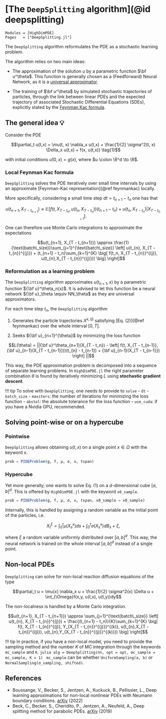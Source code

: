 # [The `DeepSplitting` algorithm](@id deepsplitting)

```@autodocs
Modules = [HighDimPDE]
Pages   = ["DeepSplitting.jl"]
```

The `DeepSplitting` algorithm reformulates the PDE as a stochastic learning problem.

The algorithm relies on two main ideas:

- The approximation of the solution $u$ by a parametric function $\bf u^\theta$. This function is generally chosen as a (Feedforward) Neural Network, as it is a [universal approximator](https://en.wikipedia.org/wiki/Universal_approximation_theorem).

- The training of $\bf u^\theta$ by simulated stochastic trajectories of particles, through the link between linear PDEs and the expected trajectory of associated Stochastic Differential Equations (SDEs), explicitly stated by the [Feynman Kac formula](https://en.wikipedia.org/wiki/Feynman–Kac_formula).

## The general idea 💡
Consider the PDE
```math
\partial_t u(t,x) = \mu(t, x) \nabla_x u(t,x) + \frac{1}{2} \sigma^2(t, x) \Delta_x u(t,x) + f(x, u(t,x)) \tag{1}
```
with initial conditions $u(0, x) = g(x)$, where $u \colon \R^d \to \R$. 

### Local Feynman Kac formula
`DeepSplitting` solves the PDE iteratively over small time intervals by using an approximate [Feynman-Kac representation](@ref feynmankac) locally.

More specifically, considering a small time step $dt = t_{n+1} - t_n$ one has that
```math
u(t_{n+1}, X_{T - t_{n+1}}) \approx \mathbb{E} \left[ f(t, X_{T - t_{n}}, u(t_{n},X_{T - t_{n}}))(t_{n+1} - t_n) + u(t_{n}, X_{T - t_{n}}) | X_{T - t_{n+1}}\right] \tag{3}.
```
One can therefore use Monte Carlo integrations to approximate the expectations
```math
u(t_{n+1}, X_{T - t_{n+1}}) \approx \frac{1}{\text{batch\_size}}\sum_{j=1}^{\text{batch\_size}} \left[ u(t_{n}, X_{T - t_{n}}^{(j)}) + (t_{n+1} - t_n)\sum_{k=1}^{K} \big[ f(t_n, X_{T - t_{n}}^{(j)}, u(t_{n},X_{T - t_{n}}^{(j)})) \big] \right]
```


### Reformulation as a learning problem
The `DeepSplitting` algorithm approximates $u(t_{n+1}, x)$ by a parametric function ${\bf u}^\theta_n(x)$. It is advised to let this function be a neural network ${\bf u}_\theta \equiv NN_\theta$ as they are universal approximators.

For each time step $t_n$, the `DeepSplitting` algorithm 

1. Generates the particle trajectories $X^{x, (j)}$ satisfying [Eq. (2)](@ref feynmankac) over the whole interval $[0,T]$.

2. Seeks ${\bf u}_{n+1}^{\theta}$  by minimizing the loss function

```math
L(\theta) = ||{\bf u}^\theta_{n+1}(X_{T - t_n}) - \left[ f(t, X_{T - t_{n-1}}, {\bf u}_{n-1}(X_{T - t_{n-1}}))(t_{n} - t_{n-1}) + {\bf u}_{n-1}(X_{T - t_{n-1}}) \right] ||
```
This way, the PDE approximation problem is decomposed into a sequence of separate learning problems.
In `HighDimPDE.jl` the right parameter combination $\theta$ is found by iteratively minimizing $L$ using **stochastic gradient descent**.

!!! tip
    To solve with `DeepSplitting`, one needs to provide to `solve`
    - `dt`
    - `batch_size`
    - `maxiters`: the number of iterations for minimizing the loss function
    - `abstol`: the absolute tolerance for the loss function
    - `use_cuda`: if you have a Nvidia GPU, recommended.

## Solving point-wise or on a hypercube

### Pointwise
`DeepSplitting` allows obtaining $u(t,x)$ on a single point  $x \in \Omega$ with the keyword $x$.

```julia
prob = PIDEProblem(g, f, μ, σ, x, tspan)
```

### Hypercube
Yet more generally, one wants to solve Eq. (1) on a $d$-dimensional cube $[a,b]^d$. This is offered by `HighDimPDE.jl` with the keyword `x0_sample`.

```julia
prob = PIDEProblem(g, f, μ, σ, x, tspan, x0_sample = x0_sample)
```
Internally, this is handled by assigning a random variable as the initial point of the particles, i.e.
```math
X_t^\xi = \int_0^t \mu(X_s^x)ds + \int_0^t\sigma(X_s^x)dB_s + \xi,
```
where $\xi$ a random variable uniformly distributed over $[a,b]^d$. This way, the neural network is trained on the whole interval $[a,b]^d$ instead of a single point.

## Non-local PDEs
`DeepSplitting` can solve for non-local reaction diffusion equations of the type
```math
\partial_t u = \mu(x) \nabla_x u + \frac{1}{2} \sigma^2(x) \Delta u + \int_{\Omega}f(x,y, u(t,x), u(t,y))dy
```

The non-localness is handled by a Monte Carlo integration.

```math
u(t_{n+1}, X_{T - t_{n+1}}) \approx \sum_{j=1}^{\text{batch\_size}} \left[ u(t_{n}, X_{T - t_{n}}^{(j)}) + \frac{(t_{n+1} - t_n)}{K}\sum_{k=1}^{K} \big[ f(t, X_{T - t_{n}}^{(j)}, Y_{X_{T - t_{n}}^{(j)}}^{(k)}, u(t_{n},X_{T - t_{n}}^{(j)}), u(t_{n},Y_{X_{T - t_{n}}^{(j)}}^{(k)})) \big] \right]
```

!!! tip 
    In practice, if you have a non-local model, you need to provide the sampling method and the number $K$ of MC integration through the keywords `mc_sample` and `K`. 
    ```julia
    alg = DeepSplitting(nn, opt = opt, mc_sample = mc_sample, K = 1)
    ```
    `mc_sample` can be whether `UniformSampling(a, b)` or ` NormalSampling(σ_sampling, shifted)`.

## References
- Boussange, V., Becker, S., Jentzen, A., Kuckuck, B., Pellissier, L., Deep learning approximations for non-local nonlinear PDEs with Neumann boundary conditions. [arXiv](https://arxiv.org/abs/2205.03672) (2022)
- Beck, C., Becker, S., Cheridito, P., Jentzen, A., Neufeld, A., Deep splitting method for parabolic PDEs. [arXiv](https://arxiv.org/abs/1907.03452) (2019)
